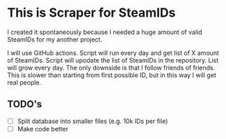 # This is Scraper for SteamIDs

I created it spontaneously because I needed a huge amount of valid SteamIDs for my another project.

I will use GitHub actions. Script will run every day and get list of X amount of SteamIDs. Script will upodate the list of SteamIDs in the repository. List will grow every day. The only downside is that I follow friends of friends. This is slower than starting from first possible ID, but in this way I will get real people.

## TODO's

- [ ] Split database into smaller files (e.g. 10k IDs per file)
- [ ] Make code better
